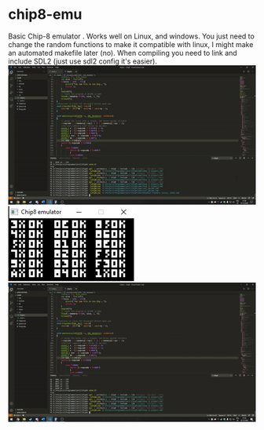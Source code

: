 # chip8-emu
Basic Chip-8 emulator . Works well on Linux, and windows. You just need to change the random functions to make it compatible with linux, I might make an automated makefile later (no).
When compiling you need to link and include SDL2 (just use sdl2 config it's easier).  
![Breakout](https://github.com/MehdiKhelfi/chip8-emu/blob/main/screenshots/breakout.gif?raw=true)    
![Test_opcodes](https://github.com/MehdiKhelfi/chip8-emu/blob/main/screenshots/Opcode.png?raw=true)  
![Pong](https://github.com/MehdiKhelfi/chip8-emu/blob/main/screenshots/Pong.gif?raw=true)
